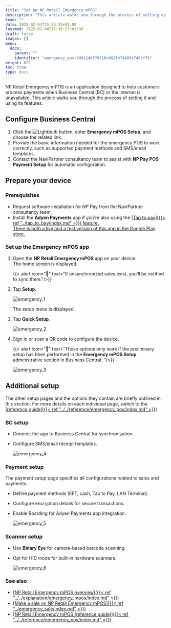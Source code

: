 ```yaml
---
title: "Set up NP Retail Emergency mPOS"
description: "This article walks you through the process of setting up the NP Retail Emergency mPOS app and using its features."
lead: ""
date: 2025-02-04T15:36:25+01:00
lastmod: 2025-02-04T15:36:25+01:00
draft: false
images: []
menu:
  docs:
    parent: ""
    identifier: "emergency_pos-4881240f70718cb52f4744854748cffb"
weight: 627
toc: true
type: docs
---
```


NP Retail Emergency mPOS is an application designed to help customers process payments when Business Central (BC) or the internet is unavailable. This article walks you through the process of setting it and using its features.

## Configure Business Central

1. Click the ![Lightbulb](Lightbulb_icon.PNG) button, enter **Emergency mPOS Setup**, and choose the related link.           
2. Provide the basic information needed for the emergency POS to work correctly, such as supported payment methods and SMS/email templates.
3. Contact the NaviPartner consultancy team to assist with **NP Pay POS Payment Setup** for automatic configuration.

## Prepare your device

### Prerequisites

- Request software installation for NP Pay from the NaviPartner consultancy team.
- Install the **Adyen Payments** app if you're also using the [<ins>Tap to pay<ins>]({{< ref "../tap_to_pay/index.md" >}}) feature.      
  There is both a live and a test version of this app in the Google Play store. 

### Set up the Emergency mPOS app

1. Open the **NP Retail Emergency mPOS** app on your device.      
   The home screen is displayed.

    {{< alert icon="📝" text="If unsynchronized sales exist, you’ll be notified to sync them."/>}}

2. Tap **Setup**. 

     ![emergency_1](Images/emergency_1.png)

    The setup menu is displayed.

2. Tap **Quick Setup**.       

   ![emergency_2](Images/emergency_2.png)

3. Sign in or scan a QR code to configure the device.     

   {{< alert icon="📝" text="These options only work if the preliminary setup has been performed in the <b>Emergency mPOS Setup</b> administrative section in Business Central. "/>}}

   ![emergency_3](Images/emergency_3.png)

## Additional setup

The other setup pages and the options they contain are briefly outlined in this section. For more details on each individual page, switch to the [<ins>reference guide<ins>]({{< ref "../../reference/emergency_pos/index.md" >}})

### BC setup

- Connect the app to Business Central for synchronization.
- Configure SMS/email receipt templates.

   ![emergency_4](Images/emergency_4.png)

### Payment setup

The payment setup page specifies all configurations related to sales and payments. 

- Define payment methods (EFT, cash, Tap to Pay, LAN Terminal).
- Configure encryption details for secure transactions.
- Enable Boarding for Adyen Payments app integration.

  ![emergency_5](Images/emergency_5.png)


### Scanner setup

- Use **Binary Eye** for camera-based barcode scanning.
- Opt for HID mode for built-in hardware scanners.

  ![emergency_6](Images/emergency_6.png)

### See also

- [<ins>NP Retail Emergency mPOS overview<ins>]({{< ref "../../explanation/emergency_mpos/index.md" >}})   
- [<ins>Make a sale on NP Retail Emergency mPOS<ins>]({{< ref "../emergency_sale/index.md" >}})
- [<ins>NP Retail Emergency mPOS (reference guide)<ins>]({{< ref "../../reference/emergency_pos/index.md" >}})